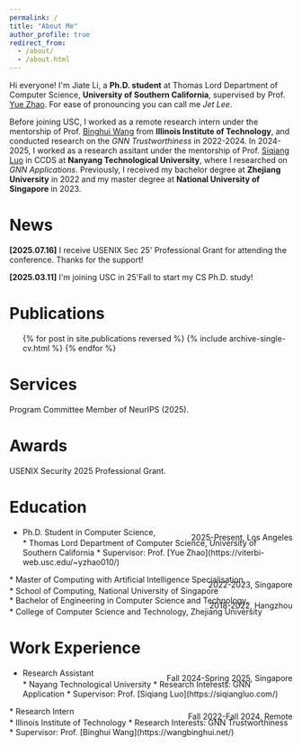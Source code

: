 ```yaml
---
permalink: /
title: "About Me"
author_profile: true
redirect_from: 
  - /about/
  - /about.html
---
```


Hi everyone! I'm Jiate Li, a **Ph.D. student** at Thomas Lord Department of Computer Science, **University of Southern California**, supervised by Prof. [Yue Zhao](https://viterbi-web.usc.edu/~yzhao010/). For ease of pronouncing you can call me *Jet Lee*.

Before joining USC, I worked as a remote research intern under the mentorship of Prof. [Binghui Wang](https://wangbinghui.net/) from **Illinois Institute of Technology**, and conducted research on the *GNN Trustworthiness* in 2022-2024. In 2024-2025, I worked as a research assitant under the mentorship of Prof. [Siqiang Luo](https://siqiangluo.com/) in CCDS at **Nanyang Technological University**, where I researched on *GNN Applications*. Previously, I received my bachelor degree at **Zhejiang University** in 2022 and my master degree at **National University of Singapore** in 2023.

News
====
**[2025.07.16]** I receive USENIX Sec 25' Professional Grant for attending the conference. Thanks for the support!

**[2025.03.11]** I'm joining USC in 25'Fall to start my CS Ph.D. study!


Publications
====
  <ul>{% for post in site.publications reversed %}
    {% include archive-single-cv.html %}
  {% endfor %}</ul>
 
Services
====
Program Committee Member of NeurIPS (2025).

Awards
====
USENIX Security 2025 Professional Grant.


Education
====
* Ph.D. Student in Computer Science,
    <div style="text-align: right;line-height: 0.2"> 2025-Present, Los Angeles </div>
    * Thomas Lord Department of Computer Science, University of Southern California
    * Supervisor: Prof. [Yue Zhao](https://viterbi-web.usc.edu/~yzhao010/)
 <div style="text-align: right;line-height: 1.5"> </div>
* Master of Computing with Artificial Intelligence Specialisation,
  <div style="text-align: right;line-height: 0.2">2022-2023, Singapore </div>
    * School of Computing, National University of Singapore
 <div style="text-align: right;line-height: 1.5"> </div>
* Bachelor of Engineering in Computer Science and Technology,
  <div style="text-align: right;line-height: 0.2">2018-2022, Hangzhou</div>
    * College of Computer Science and Technology, Zhejiang University

Work Experience
====

* Research Assistant
  <div style="text-align: right;line-height: 0.2">Fall 2024-Spring 2025, Singapore</div>
  * Nayang Technological University
  * Research Interests: GNN Application
  * Supervisor: Prof. [Siqiang Luo](https://siqiangluo.com/)
 <div style="text-align: right;line-height: 1.5"> </div>
* Research Intern 
  <div style="text-align: right;line-height: 0.2">Fall 2022-Fall 2024, Remote</div>
  * Illinois Institute of Technology
  * Research Interests: GNN Trustworthiness
  * Supervisor: Prof. [Binghui Wang](https://wangbinghui.net/)

